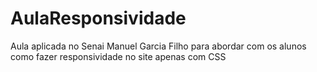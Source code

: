 # AulaResponsividade
Aula aplicada no Senai Manuel Garcia Filho para abordar com os alunos como fazer responsividade no site apenas com CSS
